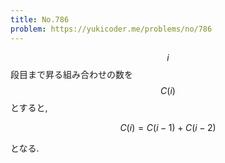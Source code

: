 ```yaml
---
title: No.786
problem: https://yukicoder.me/problems/no/786
---
```

$$ i $$ 段目まで昇る組み合わせの数を $$ C(i) $$ とすると,

$$
C(i) = C(i-1) + C(i-2)
$$

となる.
